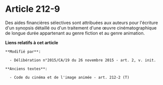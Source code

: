 # Article 212-9

Des aides financières sélectives sont attribuées aux auteurs pour l'écriture d'un synopsis détaillé ou d'un traitement d'une
œuvre cinématographique de longue durée appartenant au genre fiction et au genre animation.

**Liens relatifs à cet article**

	**Modifié par**:

	  - Délibération n°2015/CA/19 du 26 novembre 2015 - art. 2, v. init.

	**Anciens textes**:

	  - Code du cinéma et de l'image animée - art. 212-2 (T)
